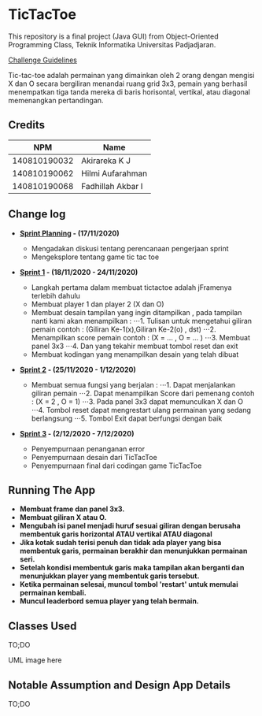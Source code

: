 # TicTacToe

This repository is a final project (Java GUI) from Object-Oriented Programming Class, Teknik Informatika Universitas Padjadjaran. 

[Challenge Guidelines](challenge-guideline.md)

Tic-tac-toe adalah permainan yang dimainkan oleh 2 orang dengan mengisi X dan O secara bergiliran menandai ruang grid 3x3, pemain yang berhasil menempatkan tiga tanda mereka di baris horisontal, vertikal, atau diagonal memenangkan pertandingan.

## Credits
| NPM           | Name        |
| ------------- |-------------|
| 140810190032  | Akirareka K J    |
| 140810190062  | Hilmi Aufarahman    |
| 140810190068  | Fadhillah Akbar I |

## Change log
- **[Sprint Planning](changelog/sprint-planning.md) - (17/11/2020)** 
   - Mengadakan diskusi tentang perencanaan pengerjaan sprint
   - Mengeksplore tentang game tic tac toe

- **[Sprint 1](changelog/sprint-1.md) - (18/11/2020 - 24/11/2020)** 
   - Langkah pertama dalam membuat tictactoe adalah jFramenya terlebih dahulu
   - Membuat player 1 dan player 2 (X dan O)
   - Membuat desain tampilan yang ingin ditampilkan , pada tampilan nanti kami akan menampilkan :
    ⋅⋅⋅1. Tulisan untuk mengetahui giliran pemain contoh : (Giliran Ke-1(x),Giliran Ke-2(o) , dst)
    ⋅⋅⋅2. Menampilkan score pemain contoh : (X = … , O = … )
    ⋅⋅⋅3. Membuat panel 3x3
    ⋅⋅⋅4. Dan yang tekahir membuat tombol reset dan exit 
   - Membuat kodingan yang menampilkan desain yang telah dibuat 

- **[Sprint 2](changelog/sprint-2.md) - (25/11/2020 - 1/12/2020)** 
   - Membuat semua fungsi yang berjalan :
    ⋅⋅⋅1. Dapat menjalankan giliran pemain 
    ⋅⋅⋅2. Dapat menampilkan Score dari pemenang contoh : (X = 2 , O = 1)
    ⋅⋅⋅3. Pada panel 3x3 dapat memunculkan X dan O
    ⋅⋅⋅4. Tombol reset dapat mengrestart ulang permainan yang sedang berlangsung
    ⋅⋅⋅5. Tombol Exit dapat berfungsi dengan baik

   
- **[Sprint 3](changelog/sprint-3.md) - (2/12/2020 - 7/12/2020)** 
   - Penyempurnaan penanganan error
   - Penyempurnaan desain dari TicTacToe
   - Penyempurnaan final dari codingan game TicTacToe


## Running The App

- **Membuat frame dan panel 3x3.**
- **Membuat giliran X atau O.**
- **Mengubah isi panel menjadi huruf sesuai giliran dengan berusaha membentuk garis horizontal ATAU vertikal ATAU diagonal**
- **Jika kotak sudah terisi penuh dan tidak ada player yang bisa membentuk garis, permainan berakhir dan menunjukkan permainan seri.**
- **Setelah kondisi membentuk garis maka tampilan akan berganti dan menunjukkan player yang membentuk garis tersebut.**
- **Ketika permainan selesai, muncul tombol 'restart' untuk memulai permainan kembali.**
- **Muncul leaderbord semua player yang telah bermain.**

## Classes Used

TO;DO

UML image here

## Notable Assumption and Design App Details

TO;DO
